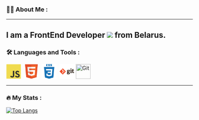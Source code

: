 

### :man_technologist: About Me :


---


I am a FrontEnd Developer <img src="https://media.giphy.com/media/WUlplcMpOCEmTGBtBW/giphy.gif" width="30"> from Belarus.
---



### :hammer_and_wrench: Languages and Tools :

<div>
 <img src="https://github.com/devicons/devicon/blob/master/icons/javascript/javascript-original.svg" title="JavaScript" alt="JavaScript" width="40" height="40"/>&nbsp;
  <img src="https://github.com/devicons/devicon/blob/master/icons/html5/html5-original.svg" title="HTML5" alt="HTML" width="40" height="40"/>&nbsp;
  <img src="https://github.com/devicons/devicon/blob/master/icons/css3/css3-plain-wordmark.svg"  title="CSS3" alt="CSS" width="40" height="40"/>&nbsp;
  <img src="https://github.com/devicons/devicon/blob/master/icons/git/git-original-wordmark.svg" title="Git" **alt="Git" width="40" height="40"/>
 <img src="https://www.codewars.com/users/rsschool_4bc629294c399453/badges/micro" title="Git" **alt="Git" width="40" height="40"/>
 </div>

---

### :fire: My Stats :

[![Top Langs](https://github-readme-stats.vercel.app/api/top-langs/?username=qusewen&layout=compact&theme=vision-friendly-dark)](https://github.com/anuraghazra/github-readme-stats)
